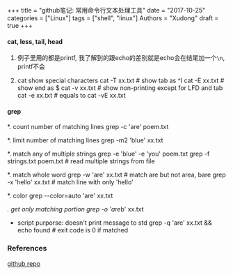 +++
title = "github笔记: 常用命令行文本处理工具"
date = "2017-10-25"
categories = ["Linux"]
tags = ["shell", "linux"]
Authors = "Xudong"
draft = true
+++

#### cat, less, tail, head
1. 例子里用的都是printf, 我了解到的跟echo的差别就是echo会在结尾加一个`\n`, printf不会

2. cat show special characters
        cat -T xx.txt       # show tab as ^I
        cat -E xx.txt       # show end as $
        cat -v xx.txt       # show non-printing except for LFD and tab
        cat -e  xx.txt      # equals to cat -vE xx.txt

#### grep
*. count number of matching lines
        grep -c 'are' poem.txt

*. limit number of matching lines
        grep -m2 'blue' xx.txt

*. match any of multiple strings
        grep -e 'blue' -e 'you' poem.txt
        grep -f strings.txt     poem.txt        # read multiple strings from file

*. match whole word
        grep -w 'are' xx.txt        # match are but not area, bare
        grep -x 'hello' xx.txt      # match line with only 'hello'

*. color
        grep --color=auto 'are' xx.txt

*. get only matching portion
        grep -o 'are*b' xx.txt

* script purporse: doesn't print message to std
        grep -q 'are' xx.txt && echo found    # exit code is 0 if matched


### References
[github repo](https://github.com/learnbyexample/Command-line-text-processing)
